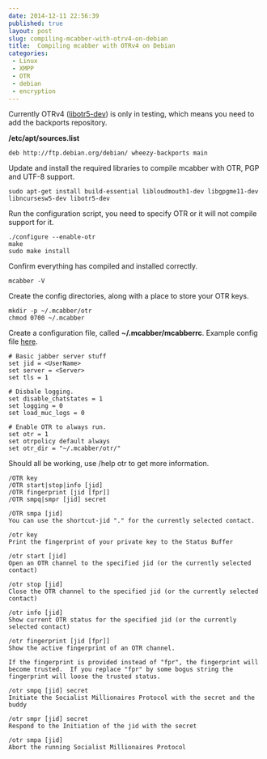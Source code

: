 ```yaml
---
date: 2014-12-11 22:56:39
published: true
layout: post
slug: compiling-mcabber-with-otrv4-on-debian
title:  Compiling mcabber with OTRv4 on Debian
categories:
 - Linux
 - XMPP
 - OTR
 - debian
 - encryption
---
```


Currently OTRv4 ([libotr5-dev](https://packages.debian.org/wheezy-backports/libotr5-dev)) is only in testing, which means you need to add the backports repository.

__/etc/apt/sources.list__

	deb http://ftp.debian.org/debian/ wheezy-backports main 

Update and install the required libraries to compile mcabber with OTR, PGP and UTF-8 support.

	sudo apt-get install build-essential libloudmouth1-dev libgpgme11-dev libncursesw5-dev libotr5-dev

Run the configuration script, you need to specify OTR or it will not compile support for it.

	./configure --enable-otr
	make
	sudo make install

Confirm everything has compiled and installed correctly.

	mcabber -V

Create the config directories, along with a place to store your OTR keys.

	mkdir -p ~/.mcabber/otr
	chmod 0700 ~/.mcabber

Create a configuration file, called __~/.mcabber/mcabberrc__. Example config file [here](http://mcabber.com/files/mcabberrc.example).

````
# Basic jabber server stuff
set jid = <UserName>
set server = <Server>
set tls = 1

# Disbale logging.
set disable_chatstates = 1
set logging = 0
set load_muc_logs = 0

# Enable OTR to always run.
set otr = 1
set otrpolicy default always
set otr_dir = "~/.mcabber/otr/"
````

Should all be working, use /help otr to get more information.

````
/OTR key
/OTR start|stop|info [jid]
/OTR fingerprint [jid [fpr]]
/OTR smpq|smpr [jid] secret

/OTR smpa [jid]
You can use the shortcut-jid "." for the currently selected contact.

/otr key
Print the fingerprint of your private key to the Status Buffer

/otr start [jid]
Open an OTR channel to the specified jid (or the currently selected contact)

/otr stop [jid]
Close the OTR channel to the specified jid (or the currently selected contact)

/otr info [jid]
Show current OTR status for the specified jid (or the currently selected contact)

/otr fingerprint [jid [fpr]]
Show the active fingerprint of an OTR channel.

If the fingerprint is provided instead of "fpr", the fingerprint will become trusted.  If you replace "fpr" by some bogus string the fingerprint will loose the trusted status.

/otr smpq [jid] secret
Initiate the Socialist Millionaires Protocol with the secret and the buddy

/otr smpr [jid] secret
Respond to the Initiation of the jid with the secret

/otr smpa [jid]
Abort the running Socialist Millionaires Protocol
````

